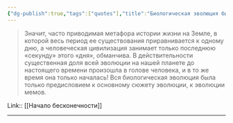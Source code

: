 ```yaml
---
{"dg-publish":true,"tags":["quotes"],"title":"Биологическая эволюция была предисловием к эволюции мемов","date":"2021-09-06T23:25:00+03:00","modified_at":"2023-05-21T08:04:24+04:00","alias":"Биологическая эволюция была предисловием к эволюции мемов","permalink":"/quotes/202109062325/","dgPassFrontmatter":true}
---
```



> Значит, часто приводимая метафора истории жизни на Земле, в которой весь период ее существования приравнивается к одному дню, а человеческая цивилизация занимает только последнюю «секунду» этого «дня», обманчива. В действительности существенная доля всей эволюции на нашей планете до настоящего времени произошла в голове человека, и в то же время она только началась! Вся биологическая эволюция была только предисловием к основному сюжету эволюции, к эволюции мемов.

Link:: [[Начало бесконечности]]

---

